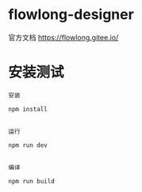 # flowlong-designer

官方文档 https://flowlong.gitee.io/

# 安装测试

```
安装

npm install


运行

npm run dev


编译

npm run build
```
